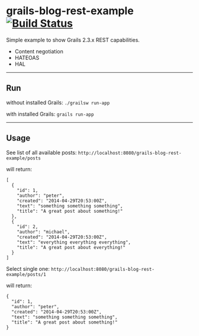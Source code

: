 grails-blog-rest-example [![Build Status](https://travis-ci.org/daisaja/grails-blog-rest-example.svg?branch=master)](https://travis-ci.org/daisaja/grails-blog-rest-example)
========================

Simple example to show Grails 2.3.x REST capabilities.

* Content negotiation
* HATEOAS
* HAL

------------------------------------------------------------
## Run ##

without installed Grails: `./grailsw run-app`

with installed Grails: `grails run-app`

------------------------------------------------------------

## Usage ##

See list of all available posts: `http://localhost:8080/grails-blog-rest-example/posts`

will return:

```
[
  {
    "id": 1,
    "author": "peter",
    "created": "2014-04-29T20:53:00Z",
    "text": "something something something",
    "title": "A great post about something!"
  },
  {
    "id": 2,
    "author": "michael",
    "created": "2014-04-29T20:53:00Z",
    "text": "everything everything everything",
    "title": "A great post about everything!"
  }
]
```

Select single one: `http://localhost:8080/grails-blog-rest-example/posts/1` 

will return:

```
{
  "id": 1,
  "author": "peter",
  "created": "2014-04-29T20:53:00Z",
  "text": "something something something",
  "title": "A great post about something!"
}
```




